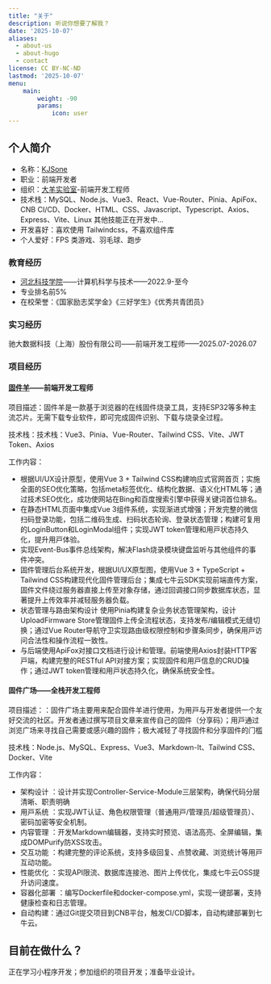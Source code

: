 ```yaml
---
title: "关于"
description: 听说你想要了解我？
date: '2025-10-07'
aliases:
  - about-us
  - about-hugo
  - contact
license: CC BY-NC-ND
lastmod: '2025-10-07'
menu:
    main: 
        weight: -90
        params:
            icon: user
---
```


## 个人简介

- 名称：[KJSone](https://kjsone.dsheep.com)
- 职业：前端开发者
- 组织：[大羊实验室](https://dsheep.com)-前端开发工程师
- 技术栈：MySQL、Node.js、Vue3、React、Vue-Router、Pinia、ApiFox、CNB CI/CD、Docker、HTML、CSS、Javascript、Typescript、Axios、Express、Vite、Linux 其他技能正在开发中...
- 开发喜好：喜欢使用 Tailwindcss，不喜欢组件库
- 个人爱好：FPS 类游戏、羽毛球、跑步

### 教育经历

- [河北科技学院](https://www.hbkjxy.edu.cn/)——计算机科学与技术——2022.9-至今
- 专业排名前5%
- 在校荣誉：《国家励志奖学金》《三好学生》《优秀共青团员》

### 实习经历

驰大数据科技（上海）股份有限公司——前端开发工程师——2025.07-2026.07

### 项目经历

#### [固件羊](https://easyhey.com)——前端开发工程师

项目描述：固件⽺是⼀款基于浏览器的在线固件烧录⼯具，⽀持ESP32等多种主流芯⽚。⽆需下载专业软件，即可完成固件识别、下载与烧录全过程。

技术栈：技术栈：Vue3、Pinia、Vue-Router、Tailwind CSS、Vite、JWT Token、Axios

工作内容：

- 根据UI/UX设计原型，使⽤Vue 3 + Tailwind CSS构建响应式官⽹⾸⻚；实施全⾯的SEO优化策略，包括meta标签优化、结构化数据、语义化HTML等；通过技术SEO优化，成功使⽹站在Bing和百度搜索引擎中获得关键词⾸位排名。
- 在静态HTML⻚⾯中集成Vue 3组件系统，实现渐进式增强；开发完整的微信扫码登录功能，包括⼆维码⽣成、扫码状态轮询、登录状态管理；构建可复⽤的LoginButton和LoginModal组件；实现JWT token管理和⽤⼾状态持久化，提升⽤⼾体验。
- 实现Event-Bus事件总线架构，解决Flash烧录模块键盘监听与其他组件的事件冲突。
- 固件管理后台系统开发，根据UI/UX原型图，使⽤Vue 3 + TypeScript + Tailwind CSS构建现代化固件管理后台；集成七⽜云SDK实现前端直传⽅案，固件⽂件绕过服务器直接上传⾄对象存储，通过回调接⼝同步数据库状态，显著提升上传效率并减轻服务器负载。
- 状态管理与路由架构设计 使⽤Pinia构建复杂业务状态管理架构，设计UploadFirmware Store管理固件上传全流程状态，⽀持发布/编辑模式⽆缝切换；通过Vue Router导航守卫实现路由级权限控制和步骤条同步，确保⽤⼾访问合法性和操作流程⼀致性。
- 与后端使⽤ApiFox对接⼝⽂档进⾏设计和管理。前端使⽤Axios封装HTTP客⼾端，构建完整的RESTful API对接⽅案；实现固件和⽤⼾信息的CRUD操作；通过JWT token管理和⽤⼾状态持久化，确保系统安全性。

#### 固件广场——全栈开发工程师

项目描述：：固件⼴场主要⽤来配合固件⽺进⾏使⽤，为⽤⼾与开发者提供⼀个友好交流的社区。开发者通过撰写项⽬⽂章来宣传⾃⼰的固件（分享码）；⽤⼾通过浏览⼴场来寻找⾃⼰需要或感兴趣的固件；极⼤减轻了寻找固件和分享固件的⻔槛

技术栈：Node.js、MySQL、Express、Vue3、Markdown-It、Tailwind CSS、Docker、Vite

工作内容：

- 架构设计 ：设计并实现Controller-Service-Module三层架构，确保代码分层清晰、职责明确
- ⽤⼾系统 ：实现JWT认证、⻆⾊权限管理（普通⽤⼾/管理员/超级管理员）、密码加密等安全机制。
- 内容管理 ：开发Markdown编辑器，⽀持实时预览、语法⾼亮、全屏编辑，集成DOMPurify防XSS攻击。
- 交互功能 ：构建完整的评论系统，⽀持多级回复、点赞收藏、浏览统计等⽤⼾互动功能。
- 性能优化 ：实现API限流、数据库连接池、图⽚上传优化，集成七⽜云OSS提升访问速度。
- 容器化部署 ：编写Dockerfile和docker-compose.yml，实现⼀键部署，⽀持健康检查和⽇志管理。
- ⾃动构建：通过Git提交项⽬到CNB平台，触发CI/CD脚本，⾃动构建部署到七⽜云。

## 目前在做什么？

正在学习小程序开发；参加组织的项目开发；准备毕业设计。